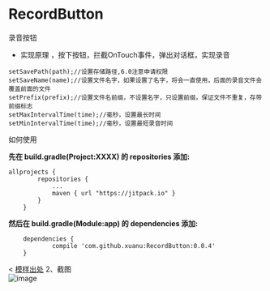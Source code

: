 # RecordButton
录音按钮

* 实现原理 ，按下按钮，拦截OnTouch事件，弹出对话框，实现录音
```
setSavePath(path);//设置存储路径,6.0注意申请权限
setSaveName(name);//设置文件名字，如果设置了名字，将会一直使用，后面的录音文件会覆盖前面的文件  
setPrefix(prefix);//设置文件名前缀，不设置名字，只设置前缀，保证文件不重复，存带前缀标志   
setMaxIntervalTime(time);//毫秒，设置最长时间
setMinIntervalTime(time);//毫秒，设置最短录音时间  

```

如何使用

**先在 build.gradle(Project:XXXX) 的 repositories 添加:**

```
allprojects {
		repositories {
			...
			maven { url "https://jitpack.io" }
		}
	}
```

**然后在 build.gradle(Module:app) 的 dependencies 添加:**

```
	dependencies {
	        compile 'com.github.xuanu:RecordButton:0.0.4'
	}
```


<   [模样出处](https://github.com/WuLiFei/AudioRecoder)
	2、截图  
![image](https://github.com/xuanu/RecordButton/raw/master/screenshot/430632-5a2e63b8cc49ae98.gif)
